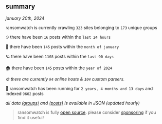 
## summary
_january 20th, 2024_

ransomwatch is currently crawling `323` sites belonging to `173` unique groups

⏲ there have been `16` posts within the `last 24 hours`

🦈 there have been `145` posts within the `month of january`

🪐 there have been `1108` posts within the `last 90 days`

🏚 there have been `145` posts within the `year of 2024`

_⚙️ there are currently `94` online hosts & `104` custom parsers._

🦕 ransomwatch has been running for `2 years, 4 months and 13 days` and indexed `9602` posts

_all data  [(groups)](http://ransomwhat.telemetry.ltd/groups) and [(posts)](http://ransomwhat.telemetry.ltd/posts) is available in JSON (updated hourly)_

> ransomwatch is fully [open source](https://github.com/joshhighet/ransomwatch#ransomwatch--). please consider [sponsoring](https://github.com/sponsors/joshhighet) if you find it useful!
